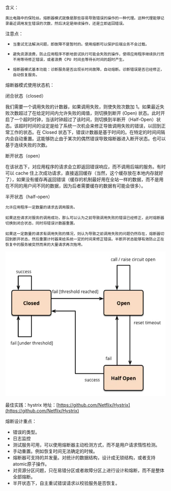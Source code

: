 含义：

    类比电路中的保险丝。熔断器模式就像是那些容易导致错误的操作的一种代理。这种代理能够记录最近调用发生错误的次数，然后决定是继续操作，还是立即返回错误。

注意点：

*     当重试无法解决问题，即故障不是暂时的。使用熔断可以保护后端业务不会过载。
*     避免资源浪费，防止应用程序不断地尝试执行可能会失败的操作，使得应用程序继续执行而不用等待修正错误，或者浪费 CPU 时间去等待长时间的超时产生。
*     熔断器模式基本功能：诊断服务是否出现长时间故障，自动熔断。诊断错误是否已经修正，自动恢复服务。
熔断器模式使用状态机：

   闭合状态（closed）

   我们需要一个调用失败的计数器，如果调用失败，则使失败次数加 1。如果最近失败次数超过了在给定时间内允许失败的阈值，则切换到断开 (Open) 状态。此时开启了一个超时时钟，当该时钟超过了该时间，则切换到半断开（Half-Open）状态。该超时时间的设定是给了系统一次机会来修正导致调用失败的错误，以回到正常工作的状态。在 Closed 状态下，错误计数器是基于时间的。在特定的时间间隔内会自动重置。这能够防止由于某次的偶然错误导致熔断器进入断开状态。也可以基于连续失败的次数。

   断开状态（open）

   在该状态下，对应用程序的请求会立即返回错误响应，而不调用后端的服务。有时可以 cache 住上次成功请求，直接返回缓存（当然，这个缓存放在本地内存就好了），如果没有缓存再返回错误（缓存的机制最好用在全站一样的数据，而不是用在不同的用户间不同的数据，因为后者需要缓存的数据有可能会很多）。

   半开状态（half-open）

    允许应用程序一定数量的请求去调用服务。

    如果这些请求对服务的调用成功，那么可以认为之前导致调用失败的错误已经修正，此时熔断器切换到闭合状态，同时将错误计数器重置。

    如果这一定数量的请求有调用失败的情况，则认为导致之前调用失败的问题仍然存在，熔断器切回到断开状态，然后重置计时器来给系统一定的时间来修正错误。半断开状态能够有效防止正在恢复中的服务被突然而来的大量请求再次拖垮。

![图片](docs/software-engineering/06-architecture/02-分布式与架构/01.弹性设计-高可用/attachments/熔断设计-Circuit-Breaker/8e20e28c6b8152fb41f2d4d33d6bbb5c_MD5.png)


最佳实践：hystrix  地址：[https://github.com/Netflix/Hystrix](https://github.com/Netflix/Hystrix)


熔断设计重点：

* 错误的类型。
* 日志监控
* 测试服务可用，可以使用熔断器主动检测方式，而不是用户请求惰性检测。
* 手动重置。例如恢复时间无法确定的时候。
* 熔断器可支持的并发量。对统计的数据结构，设计成无锁结构，或者支持atomic原子操作。
* 对资源分区问题，只在易错分区或者故障分区上进行设计和熔断，而不是整体全部熔断。
* 半开状态下，自主重试错误请求以校验服务是否恢复。



